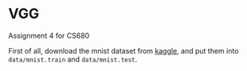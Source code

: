 # VGG
Assignment 4 for CS680

First of all, download the mnist dataset from [kaggle](https://www.kaggle.com/oddrationale/mnist-in-csv), and put them into `data/mnist.train` and `data/mnist.test`.
